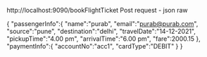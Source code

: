 http://localhost:9090/bookFlightTicket
Post request - json raw

{
    "passengerInfo":{
        "name":"purab",
        "email":"purab@purab.com",
        "source":"pune",
        "destination":"delhi",
        "travelDate":"14-12-2021",
        "pickupTime":"4.00 pm",
        "arrivalTime":"6.00 pm",
        "fare":2000.15
    },
    "paymentInfo":{
        "accountNo":"acc1",
        "cardType":"DEBIT"
    }
}